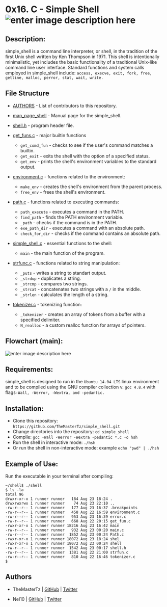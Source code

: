 # 0x16. C - Simple Shell![enter image description here](https://www.holbertonschool.com/holberton-logo.png)

## Description:
simple_shell is a command line interpreter, or shell, in the tradition of the first Unix shell written by Ken Thompson in 1971. This shell is intentionally minimalistic, yet includes the basic functionality of a traditional Unix-like command line user interface. Standard functions and system calls employed in simple_shell include: `access, execve, exit, fork, free, getline, malloc, perror, stat, wait, write.`

## File Structure

* [AUTHORS](AUTHORS) - List of contributors to this repository.
* [man_page_shell](man_page_shell) - Manual page for the simple_shell.
* [shell.h](shell.h) - program header file.
* [get_funs.c](get_funs.c) - major builtin functions
	* `get_comd_fun` - checks to see if the user's command matches a builtin.
	* `get_exit` - exits the shell with the option of a specified status.
	* `get_env` - prints the shell's environment variables to the standard output.
	
* [environment.c](environment.c) - functions related to the environment:
	* `make_env` - creates the shell's environment from the parent process.
	* `free_env` - frees the shell's environment.
	
* [path.c](path.c) - functions related to executing commands:
	* `path_execute` - executes a command in the PATH.
	* `find_path` - finds the PATH environment variable.
	* `_path` - checks if the command is in the PATH.
	* `exe_path_dir` - executes a command with an absolute path.
	* `check_for_dir` - checks if the command contains an absolute path.
	
* [simple_shell.c](simple_shell.c) - essential functions to the shell:
	* `main` - the main function of the program.
	
* [strfunc.c](strfunc.c) - functions related to string manipulation:
	* `_puts` - writes a string to standart output.
	* `_strdup` - duplicates a string.
	* `_strcmp` - compares two strings.
	* `_strcat` - concatenates two strings with a `/` in the middle.
	* `_strlen` - calculates the length of a string.
	
* [tokenizer.c](tokenizer.c) - tokenizing function:
	* `_tokenizer` - creates an array of tokens from a buffer with a specified delimiter.
	 * `N_realloc` - a custom realloc function for arrays of pointers.
## Flowchart (main):
![enter image description here](https://lucid.app/publicSegments/view/e3f08d12-30b4-4443-9f6c-a7f75bbeeb25/image.png)
## Requirements:

simple_shell is designed to run in the  `Ubuntu 14.04 LTS`  linux environment and to be compiled using the GNU compiler collection v.  `gcc 4.8.4`  with flags`-Wall, -Werror, -Wextra, and -pedantic.`
## Installation:

-   Clone this repository:  `https://github.com/TheMasterTz/simple_shell.git`
-   Change directories into the repository:  `cd simple_shell`
-   Compile:  `gcc -Wall -Werror -Wextra -pedantic *.c -o hsh`
-   Run the shell in interactive mode:  `./hsh`
-   Or run the shell in non-interactive mode: example  `echo "pwd" | ./hsh`
## Example of Use:

Run the executable in your terminal after compiling:
```
~/shell$ ./shell
$ ls -la
total 96
drwxr-xr-x 1 runner runner   184 Aug 23 18:24 .
drwxrwxrwx 1 runner runner    74 Aug 23 22:10 ..
-rw-r--r-- 1 runner runner   177 Aug 23 16:37 .breakpoints
-rw-r--r-- 1 runner runner   458 Aug 22 16:59 environment.c
-rw-r--r-- 1 runner runner   953 Aug 23 16:39 error.c
-rw-r--r-- 1 runner runner   668 Aug 22 20:15 get_fun.c
-rwxr-xr-x 1 runner runner 18216 Aug 23 16:42 main
-rw-r--r-- 1 runner runner   932 Aug 23 00:20 main.c
-rw-r--r-- 1 runner runner  1852 Aug 23 00:24 Path.c
-rwxr-xr-x 1 runner runner 18072 Aug 23 18:24 shel
-rwxr-xr-x 1 runner runner 18072 Aug 23 00:24 shell
-rw-r--r-- 1 runner runner  1542 Aug 23 00:17 shell.h
-rw-r--r-- 1 runner runner  1381 Aug 22 21:00 strfun.c
-rw-r--r-- 1 runner runner   810 Aug 22 16:46 tokenizer.c
$ 
```
## Authors

- TheMasterTz |  [GitHub](https://github.com/TheMasterTz)  |  [Twitter](https://twitter.com/fersh_t)

- Nel10 |  [GitHub](https://github.com/Nel10)  |  [Twitter](https://twitter.com/ShannelBejarano)
